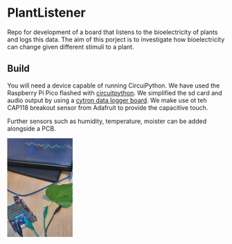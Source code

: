 # PlantListener
Repo for development of a board that listens to the bioelectricity of plants and logs this data. The aim of this porject is to investigate how bioelectricity can change given different stimuli to a plant. 

## Build
You will need a device capable of running CircuiPython. We have used the Raspberry Pi Pico flashed with <a href="https://circuitpython.org/board/raspberry_pi_pico/">circuitpython</a>. We simplified the sd card and audio output by using a <a href="https://thepihut.com/products/maker-pi-pico-base-without-pico">cytron data logger board</a>. 
We make use ot teh CAP118 breakout sensor from Adafruit to provide the capacitive touch.

Further sensors such as humidity, temperature, moister can be added alongside a PCB. 

<img src="assets/pro-jCyufv6l.jpeg" width="30%">